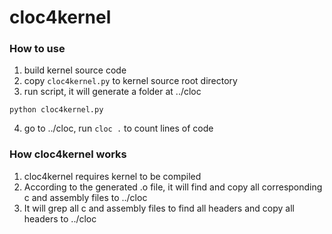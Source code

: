 # cloc4kernel

### How to use
1. build kernel source code
2. copy `cloc4kernel.py` to kernel source root directory
3. run script, it will generate a folder at ../cloc
```
python cloc4kernel.py
```
4. go to ../cloc, run `cloc .` to count lines of code

### How cloc4kernel works
1. cloc4kernel requires kernel to be compiled
2. According to the generated .o file, it will find and copy all 
corresponding c and assembly files to ../cloc
3. It will grep all c and assembly files to find all headers and copy
all headers to ../cloc
